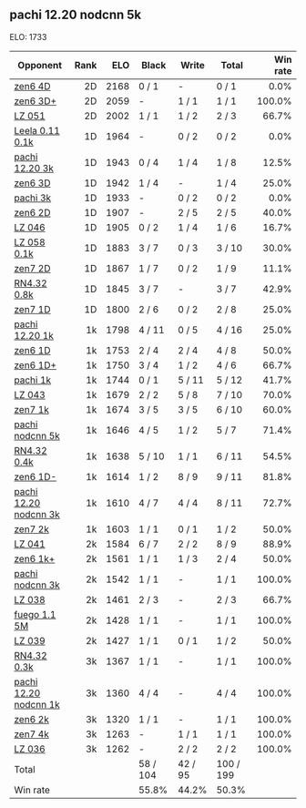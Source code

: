 ## pachi 12.20 nodcnn 5k ##

ELO: 1733

Opponent | Rank | ELO | Black | Write | Total | Win rate
---------|-----:|----:|-------|-------|-------|-------:
[zen6 4D](zen6%204D.md) | 2D | 2168 | 0 / 1 | - | 0 / 1 | 0.0%
[zen6 3D+](zen6%203D+.md) | 2D | 2059 | - | 1 / 1 | 1 / 1 | 100.0%
[LZ 051](LZ%20051.md) | 2D | 2002 | 1 / 1 | 1 / 2 | 2 / 3 | 66.7%
[Leela 0.11 0.1k](Leela%200.11%200.1k.md) | 1D | 1964 | - | 0 / 2 | 0 / 2 | 0.0%
[pachi 12.20 3k](pachi%2012.20%203k.md) | 1D | 1943 | 0 / 4 | 1 / 4 | 1 / 8 | 12.5%
[zen6 3D](zen6%203D.md) | 1D | 1942 | 1 / 4 | - | 1 / 4 | 25.0%
[pachi 3k](pachi%203k.md) | 1D | 1933 | - | 0 / 2 | 0 / 2 | 0.0%
[zen6 2D](zen6%202D.md) | 1D | 1907 | - | 2 / 5 | 2 / 5 | 40.0%
[LZ 046](LZ%20046.md) | 1D | 1905 | 0 / 2 | 1 / 4 | 1 / 6 | 16.7%
[LZ 058 0.1k](LZ%20058%200.1k.md) | 1D | 1883 | 3 / 7 | 0 / 3 | 3 / 10 | 30.0%
[zen7 2D](zen7%202D.md) | 1D | 1867 | 1 / 7 | 0 / 2 | 1 / 9 | 11.1%
[RN4.32 0.8k](RN4.32%200.8k.md) | 1D | 1845 | 3 / 7 | - | 3 / 7 | 42.9%
[zen7 1D](zen7%201D.md) | 1D | 1800 | 2 / 6 | 0 / 2 | 2 / 8 | 25.0%
[pachi 12.20 1k](pachi%2012.20%201k.md) | 1k | 1798 | 4 / 11 | 0 / 5 | 4 / 16 | 25.0%
[zen6 1D](zen6%201D.md) | 1k | 1753 | 2 / 4 | 2 / 4 | 4 / 8 | 50.0%
[zen6 1D+](zen6%201D+.md) | 1k | 1750 | 3 / 4 | 1 / 2 | 4 / 6 | 66.7%
[pachi 1k](pachi%201k.md) | 1k | 1744 | 0 / 1 | 5 / 11 | 5 / 12 | 41.7%
[LZ 043](LZ%20043.md) | 1k | 1679 | 2 / 2 | 5 / 8 | 7 / 10 | 70.0%
[zen7 1k](zen7%201k.md) | 1k | 1674 | 3 / 5 | 3 / 5 | 6 / 10 | 60.0%
[pachi nodcnn 5k](pachi%20nodcnn%205k.md) | 1k | 1646 | 4 / 5 | 1 / 2 | 5 / 7 | 71.4%
[RN4.32 0.4k](RN4.32%200.4k.md) | 1k | 1638 | 5 / 10 | 1 / 1 | 6 / 11 | 54.5%
[zen6 1D-](zen6%201D-.md) | 1k | 1614 | 1 / 2 | 8 / 9 | 9 / 11 | 81.8%
[pachi 12.20 nodcnn 3k](pachi%2012.20%20nodcnn%203k.md) | 1k | 1610 | 4 / 7 | 4 / 4 | 8 / 11 | 72.7%
[zen7 2k](zen7%202k.md) | 1k | 1603 | 1 / 1 | 0 / 1 | 1 / 2 | 50.0%
[LZ 041](LZ%20041.md) | 2k | 1584 | 6 / 7 | 2 / 2 | 8 / 9 | 88.9%
[zen6 1k+](zen6%201k+.md) | 2k | 1561 | 1 / 1 | 1 / 3 | 2 / 4 | 50.0%
[pachi nodcnn 3k](pachi%20nodcnn%203k.md) | 2k | 1542 | 1 / 1 | - | 1 / 1 | 100.0%
[LZ 038](LZ%20038.md) | 2k | 1461 | 2 / 3 | - | 2 / 3 | 66.7%
[fuego 1.1 5M](fuego%201.1%205M.md) | 2k | 1428 | 1 / 1 | - | 1 / 1 | 100.0%
[LZ 039](LZ%20039.md) | 2k | 1427 | 1 / 1 | 0 / 1 | 1 / 2 | 50.0%
[RN4.32 0.3k](RN4.32%200.3k.md) | 3k | 1367 | 1 / 1 | - | 1 / 1 | 100.0%
[pachi 12.20 nodcnn 1k](pachi%2012.20%20nodcnn%201k.md) | 3k | 1360 | 4 / 4 | - | 4 / 4 | 100.0%
[zen6 2k](zen6%202k.md) | 3k | 1320 | 1 / 1 | - | 1 / 1 | 100.0%
[zen7 4k](zen7%204k.md) | 3k | 1263 | - | 1 / 1 | 1 / 1 | 100.0%
[LZ 036](LZ%20036.md) | 3k | 1262 | - | 2 / 2 | 2 / 2 | 100.0%
Total | | | 58 / 104 | 42 / 95 | 100 / 199 | 
Win rate| | | 55.8% | 44.2% | 50.3% | 
